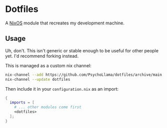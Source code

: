 # Dotfiles

A [NixOS](https://nixos.org/) module that recreates my development machine.

## Usage

Uh, don't. This isn't generic or stable enough to be useful for other people yet. I'd recommend forking instead.

This is managed as a custom nix channel:

```sh
nix-channel --add https://github.com/PsychoLlama/dotfiles/archive/main.tar.gz dotfiles
nix-channel --update dotfiles
```

Then include it in your `configuration.nix` as an import:

```nix
{
  imports = [
    # ... other modules come first
    <dotfiles>
  ];
}
```
